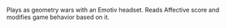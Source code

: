 Plays as geometry wars with an Emotiv headset. Reads Affective score and modifies game behavior based on it.